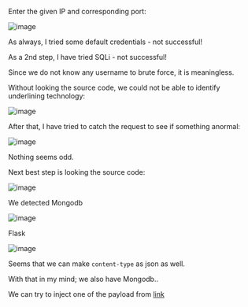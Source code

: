 Enter the given IP and corresponding port:

![image](https://github.com/user-attachments/assets/abcffc6f-e68d-4e8c-b8c1-1dca9a0614a9)

As always, I tried some default credentials - not successful!

As a 2nd step, I have tried SQLi - not successful!

Since we do not know any username to brute force, it is meaningless.

Without looking the source code, we could not be able to identify underlining technology:

![image](https://github.com/user-attachments/assets/5a1cca32-4906-424b-9717-9dd39ba98520)

After that, I have tried to catch the request to see if something anormal:

![image](https://github.com/user-attachments/assets/fea1a079-5ad2-4e53-a03c-384c5759b1a0)

Nothing seems odd.

Next best step is looking the source code:

![image](https://github.com/user-attachments/assets/04b98314-f2fd-461d-bb90-ea8575ca1a75)

We detected Mongodb

![image](https://github.com/user-attachments/assets/d25fe366-a22c-41ae-8696-74f7414fe8e6)

Flask

![image](https://github.com/user-attachments/assets/305f7cbe-7ead-4416-89b2-809b50a7bc13)

Seems that we can make `content-type` as  json as well.

With that in my mind; we also have Mongodb..

We can try to inject one of the payload from [link](![image](https://github.com/user-attachments/assets/8970571d-2d46-4f37-b7ef-fcbb87423139))





